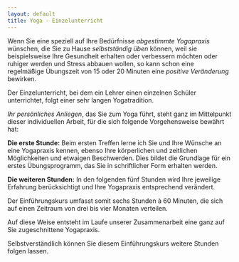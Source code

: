 ```yaml
---
layout: default
title: Yoga - Einzelunterricht
---
```


Wenn Sie eine speziell auf Ihre Bedürfnisse *abgestimmte Yogapraxis* wünschen, die Sie zu Hause *selbstständig üben* können, weil sie beispielsweise Ihre Gesundheit erhalten oder verbessern möchten oder ruhiger werden und Stress abbauen wollen, so kann schon eine regelmäßige Übungszeit von 15 oder 20 Minuten eine *positive Veränderung* bewirken.

Der Einzelunterricht, bei dem ein Lehrer einen einzelnen Schüler unterrichtet, folgt einer sehr langen Yogatradition.

*Ihr persönliches Anliegen*, das Sie zum Yoga führt, steht  ganz im Mittelpunkt dieser individuellen Arbeit, für die sich folgende Vorgehensweise bewährt hat:

**Die erste Stunde:**
Beim ersten Treffen lerne ich Sie und Ihre Wünsche an eine Yogapraxis kennen, ebenso Ihre körperlichen und zeitlichen Möglichkeiten und etwaigen Beschwerden.
Dies bildet die Grundlage für ein erstes Übungsprogramm, das Sie in schriftlicher Form erhalten werden.

**Die weiteren Stunden:**
In den folgenden fünf Stunden wird Ihre jeweilige Erfahrung berücksichtigt und Ihre Yogapraxis entsprechend verändert.

Der Einführungskurs umfasst somit sechs Stunden à 60 Minuten, die sich auf einen Zeitraum von drei bis vier Monaten verteilen.

Auf diese Weise entsteht im Laufe unserer Zusammenarbeit eine ganz auf Sie zugeschnittene Yogapraxis.

Selbstverständlich können Sie diesem Einführungskurs weitere Stunden folgen lassen.
